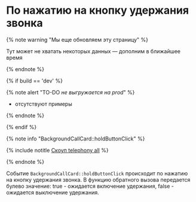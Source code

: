 # По нажатию на кнопку удержания звонка

{% note warning "Мы еще обновляем эту страницу" %}

Тут может не хватать некоторых данных — дополним в ближайшее время

{% endnote %}

{% if build == 'dev' %}

{% note alert "TO-DO _не выгружается на prod_" %}

- отсутствуют примеры

{% endnote %}

{% endif %}

{% note info "BackgroundCallCard::holdButtonClick" %}

{% include notitle [Скоуп telephony all](../../../../telephony/_includes/scope-telephony-all.md) %}

{% endnote %}

Событие `BackgroundCallCard::holdButtonClick` происходит по нажатию на кнопку удержания звонка. В функцию обратного вызова передается булево значение: true - ожидается включение удержания, false - ожидается выключение удержания.